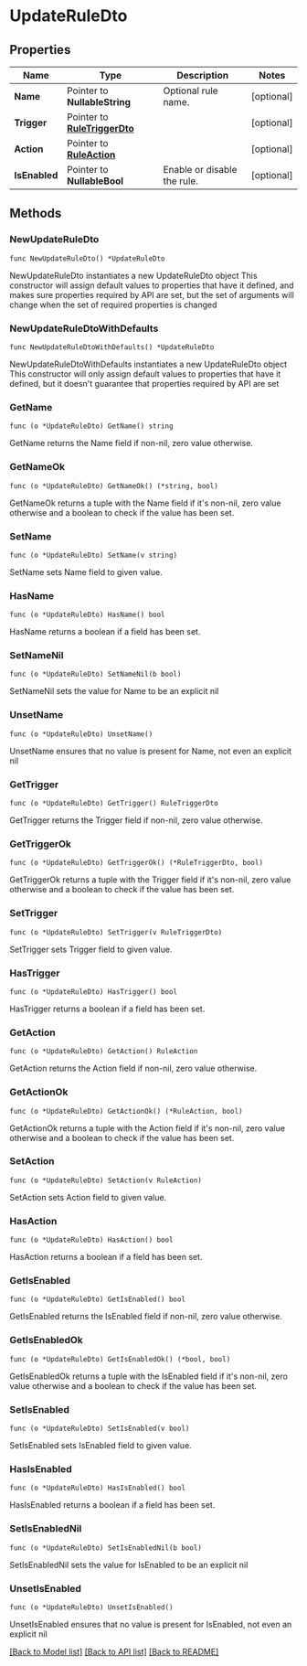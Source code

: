 # UpdateRuleDto

## Properties

Name | Type | Description | Notes
------------ | ------------- | ------------- | -------------
**Name** | Pointer to **NullableString** | Optional rule name. | [optional] 
**Trigger** | Pointer to [**RuleTriggerDto**](RuleTriggerDto.md) |  | [optional] 
**Action** | Pointer to [**RuleAction**](RuleAction.md) |  | [optional] 
**IsEnabled** | Pointer to **NullableBool** | Enable or disable the rule. | [optional] 

## Methods

### NewUpdateRuleDto

`func NewUpdateRuleDto() *UpdateRuleDto`

NewUpdateRuleDto instantiates a new UpdateRuleDto object
This constructor will assign default values to properties that have it defined,
and makes sure properties required by API are set, but the set of arguments
will change when the set of required properties is changed

### NewUpdateRuleDtoWithDefaults

`func NewUpdateRuleDtoWithDefaults() *UpdateRuleDto`

NewUpdateRuleDtoWithDefaults instantiates a new UpdateRuleDto object
This constructor will only assign default values to properties that have it defined,
but it doesn't guarantee that properties required by API are set

### GetName

`func (o *UpdateRuleDto) GetName() string`

GetName returns the Name field if non-nil, zero value otherwise.

### GetNameOk

`func (o *UpdateRuleDto) GetNameOk() (*string, bool)`

GetNameOk returns a tuple with the Name field if it's non-nil, zero value otherwise
and a boolean to check if the value has been set.

### SetName

`func (o *UpdateRuleDto) SetName(v string)`

SetName sets Name field to given value.

### HasName

`func (o *UpdateRuleDto) HasName() bool`

HasName returns a boolean if a field has been set.

### SetNameNil

`func (o *UpdateRuleDto) SetNameNil(b bool)`

 SetNameNil sets the value for Name to be an explicit nil

### UnsetName
`func (o *UpdateRuleDto) UnsetName()`

UnsetName ensures that no value is present for Name, not even an explicit nil
### GetTrigger

`func (o *UpdateRuleDto) GetTrigger() RuleTriggerDto`

GetTrigger returns the Trigger field if non-nil, zero value otherwise.

### GetTriggerOk

`func (o *UpdateRuleDto) GetTriggerOk() (*RuleTriggerDto, bool)`

GetTriggerOk returns a tuple with the Trigger field if it's non-nil, zero value otherwise
and a boolean to check if the value has been set.

### SetTrigger

`func (o *UpdateRuleDto) SetTrigger(v RuleTriggerDto)`

SetTrigger sets Trigger field to given value.

### HasTrigger

`func (o *UpdateRuleDto) HasTrigger() bool`

HasTrigger returns a boolean if a field has been set.

### GetAction

`func (o *UpdateRuleDto) GetAction() RuleAction`

GetAction returns the Action field if non-nil, zero value otherwise.

### GetActionOk

`func (o *UpdateRuleDto) GetActionOk() (*RuleAction, bool)`

GetActionOk returns a tuple with the Action field if it's non-nil, zero value otherwise
and a boolean to check if the value has been set.

### SetAction

`func (o *UpdateRuleDto) SetAction(v RuleAction)`

SetAction sets Action field to given value.

### HasAction

`func (o *UpdateRuleDto) HasAction() bool`

HasAction returns a boolean if a field has been set.

### GetIsEnabled

`func (o *UpdateRuleDto) GetIsEnabled() bool`

GetIsEnabled returns the IsEnabled field if non-nil, zero value otherwise.

### GetIsEnabledOk

`func (o *UpdateRuleDto) GetIsEnabledOk() (*bool, bool)`

GetIsEnabledOk returns a tuple with the IsEnabled field if it's non-nil, zero value otherwise
and a boolean to check if the value has been set.

### SetIsEnabled

`func (o *UpdateRuleDto) SetIsEnabled(v bool)`

SetIsEnabled sets IsEnabled field to given value.

### HasIsEnabled

`func (o *UpdateRuleDto) HasIsEnabled() bool`

HasIsEnabled returns a boolean if a field has been set.

### SetIsEnabledNil

`func (o *UpdateRuleDto) SetIsEnabledNil(b bool)`

 SetIsEnabledNil sets the value for IsEnabled to be an explicit nil

### UnsetIsEnabled
`func (o *UpdateRuleDto) UnsetIsEnabled()`

UnsetIsEnabled ensures that no value is present for IsEnabled, not even an explicit nil

[[Back to Model list]](../README.md#documentation-for-models) [[Back to API list]](../README.md#documentation-for-api-endpoints) [[Back to README]](../README.md)


